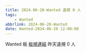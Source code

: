```yaml
---
title: 2024-06-20-Wanted 違規 0 人
tags:
    - Wanted
abbrlink: 2024-06-20-Wanted
date: Wanted-2024-06-20 12:00:00
---
```

Wanted 板 [板規連結](https://www.ptt.cc/bbs/Wanted/M.1608829773.A.D3B.html)
昨天違規 0 人
